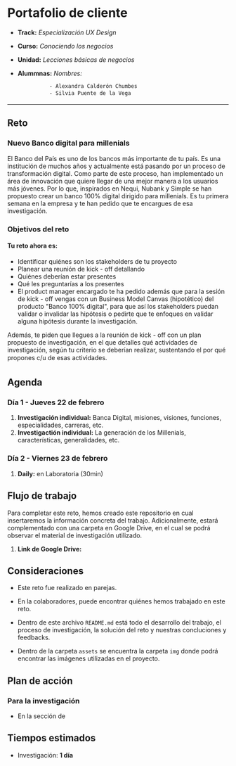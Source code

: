 # Portafolio de cliente

* **Track:** _Especialización UX Design_
* **Curso:** _Conociendo los negocios_
* **Unidad:** _Lecciones básicas de negocios_
* **Alummnas:** _Nombres:_

                - Alexandra Calderón Chumbes
                - Silvia Puente de la Vega

***

## Reto

### Nuevo Banco digital para millenials 

El Banco del País es uno de los bancos más importante de tu país. Es una institución de muchos años y actualmente está pasando por un proceso de transformación digital. Como parte de este proceso, han implementado un área de innovación que quiere llegar de una mejor manera a los usuarios más jóvenes. Por lo que, inspirados en Nequi, Nubank y Simple se han propuesto crear un banco 100% digital dirigido para millenials. Es tu primera semana en la empresa y te han pedido que te encargues de esa investigación. 

### Objetivos del reto

#### Tu reto ahora es:

* Identificar quiénes son los stakeholders de tu proyecto
* Planear una reunión de kick - off detallando
* Quiénes deberían estar presentes
* Qué les preguntarías a los presentes
* El product manager encargado te ha pedido además que para la sesión de kick - off vengas con un Business Model Canvas     (hipotético) del producto "Banco 100% digital", para que así los stakeholders puedan validar o invalidar las hipótesis    o pedirte que te enfoques en validar alguna hipótesis durante la investigación.

Además, te piden que llegues a la reunión de kick - off con un plan propuesto de investigación, en el que detalles qué actividades de investigación, según tu criterio se deberían realizar, sustentando el por qué propones c/u de esas actividades.


## Agenda

### Día 1 - Jueves 22 de febrero

1. **Investigación individual:**  Banca Digital, misiones, visiones, funciones, especialidades, carreras, etc.
2. **Investigactión individual:**  La generación de los Millenials, características, generalidades, etc.


### Día 2 - Viernes 23 de febrero

1. **Daily:** en Laboratoria (30min)


## Flujo de trabajo

Para completar este reto, hemos creado este repositorio en cual insertaremos la información concreta del trabajo. Adicionalmente, estará complementado con una carpeta en Google Drive, en el cual se podrá observar el material de investigación utilizado.

1. **Link de Google Drive:** 

## Consideraciones

* Este reto fue realizado en parejas.

* En la colaboradores, puede encontrar quiénes hemos trabajado en este reto.

* Dentro de este archivo `README.md` está todo el desarrollo del trabajo, el proceso de investigación, la solución del reto y nuestras concluciones y feedbacks. 

* Dentro de la carpeta `assets` se encuentra la carpeta `img` donde podrá encontrar las imágenes utilizadas en el proyecto.


## Plan de acción

### Para la investigación

  * En la sección de 


## Tiempos estimados

* Investigación: **1 día**